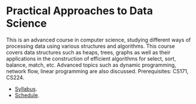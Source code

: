 Practical Approaches to Data Science
=====

This is an advanced course in computer science, studying different ways of processing data using various structures and algorithms. This course covers data structures such as heaps, trees, graphs as well as their applications in the construction of efficient algorithms for select, sort, balance, match, etc. Advanced topics such as dynamic programming, network flow, linear programming are also discussed. Prerequisites: CS171, CS224.
* [Syllabus](../../wiki/Syllabus).
* [Schedule](../../wiki/Schedule).
